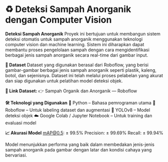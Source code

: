 # ♻️ Deteksi Sampah Anorganik dengan Computer Vision

**Deteksi Sampah Anorganik**
Proyek ini bertujuan untuk membangun sistem deteksi otomatis untuk sampah anorganik menggunakan teknologi computer vision dan machine learning. Sistem ini diharapkan dapat membantu proses pengelolaan sampah dengan cara mengidentifikasi berbagai jenis sampah anorganik secara real-time dari gambar input.

**🧪 Dataset**
Dataset yang digunakan berasal dari Roboflow, yang berisi gambar-gambar berbagai jenis sampah anorganik seperti plastik, kaleng, botol, dan sejenisnya. Dataset ini telah melalui proses pelabelan yang akurat dan siap digunakan untuk pelatihan model deteksi objek.

**🔗 Link Dataset:**
👉 Sampah Organik dan Anorganik — Roboflow

**🛠 Teknologi yang Digunakan**
🐍 Python – Bahasa pemrograman utama
🧪 Roboflow – Untuk labeling dataset dan augmentasi
🔎 YOLOv8 – Model deteksi objek
☁️ Google Colab / Jupyter Notebook – Untuk training dan evaluasi model

**📈 Akurasi Model**
mAP@0.5: ± 99.5%
Precision: ± 	99.69%
Recall: ± 	99.94%

Model menunjukkan performa yang baik dalam membedakan jenis-jenis sampah anorganik pada gambar dengan latar dan kondisi cahaya yang bervariasi.
